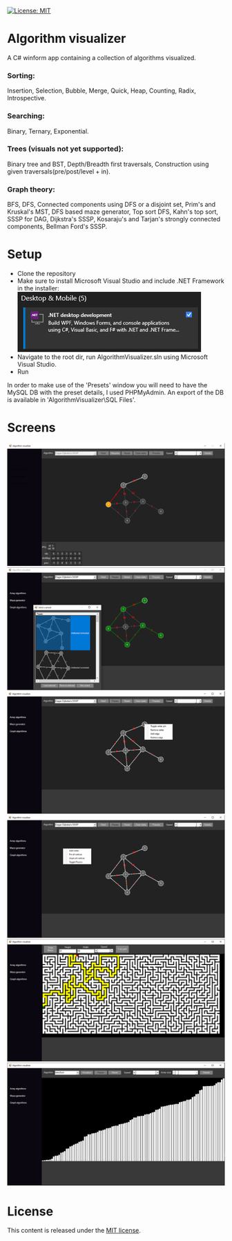 [![License: MIT](https://img.shields.io/badge/License-MIT-green.svg)](https://opensource.org/licenses/MIT)

# Algorithm visualizer

A C# winform app containing a collection of algorithms visualized.

### Sorting:
Insertion, Selection, Bubble, Merge, Quick, Heap, Counting, Radix, Introspective.
### Searching:
Binary, Ternary, Exponential.
### Trees (visuals not yet supported):
Binary tree and BST, Depth/Breadth first traversals, Construction using given traversals(pre/post/level + in).
### Graph theory:
BFS, DFS, Connected components using DFS or a disjoint set, Prim's and Kruskal's MST, DFS based maze generator, Top sort DFS, Kahn's top sort, SSSP for DAG, Dijkstra's SSSP, Kosaraju's and Tarjan's strongly connected components, Bellman Ford's SSSP.

# Setup

- Clone the repository
- Make sure to install Microsoft Visual Studio and include .NET Framework in the installer:
![vs-installer-dot-net-framework-option](images/setup/vs-installer-dot-net-framework-option.PNG)
- Navigate to the root dir, run AlgorithmVisualizer.sln using Microsoft Visual Studio.
- Run

In order to make use of the 'Presets' window you will need to have the MySQL DB with the preset details, I used PHPMyAdmin.
An export of the DB is available in 'AlgorithmVisualizer\SQL Files'.

# Screens

![Graph algos](images/mockups/graph-algos.PNG)
![Preset dialog](images/mockups/preset-dialog.PNG)
![Vertex rightclick menu](images/mockups/vertex-rightclick.PNG)
![Empty location rightclick menu](images/mockups/empty-location-rightclick.PNG)
![Maze generator](images/mockups/maze-gen.PNG)
![Array algos](images/mockups/array-algos.PNG)

# License

This content is released under the [MIT license](https://opensource.org/licenses/MIT).
